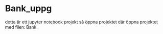 # Bank_uppg
detta är ett jupyter notebook projekt så öppna projektet där
öppna projektet med filen: Bank.
